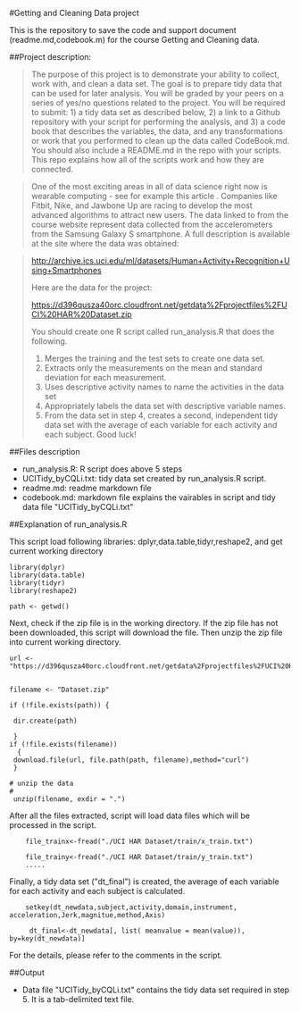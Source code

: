 #Getting and Cleaning Data project

This is the repository to save the code and support document (readme.md,codebook.m) for the course Getting and Cleaning data.

##Project description:


> The purpose of this project is to demonstrate your ability to collect, work with, and clean a data set. The goal is to prepare tidy data that can be used for later analysis. You will be graded by your peers on a series of yes/no questions related to the project. You will be required to submit: 1) a tidy data set as described below, 2) a link to a Github repository with your script for performing the analysis, and 3) a code book that describes the variables, the data, and any transformations or work that you performed to clean up the data called CodeBook.md. You should also include a README.md in the repo with your scripts. This repo explains how all of the scripts work and how they are connected.

>One of the most exciting areas in all of data science right now is wearable computing - see for example this article . Companies like Fitbit, Nike, and Jawbone Up are racing to develop the most advanced algorithms to attract new users. The data linked to from the course website represent data collected from the accelerometers from the Samsung Galaxy S smartphone. A full description is available at the site where the data was obtained:

>http://archive.ics.uci.edu/ml/datasets/Human+Activity+Recognition+Using+Smartphones
> 
> Here are the data for the project:
> 
> https://d396qusza40orc.cloudfront.net/getdata%2Fprojectfiles%2FUCI%20HAR%20Dataset.zip
> 
> You should create one R script called run_analysis.R that does the following.
> 
> 1. Merges the training and the test sets to create one data set.
> 2. Extracts only the measurements on the mean and standard deviation for each measurement.
> 3. Uses descriptive activity names to name the activities in the data set
> 4. Appropriately labels the data set with descriptive variable names.
> 5. From the data set in step 4, creates a second, independent tidy data set with the average of each variable for each activity and each subject.
> Good luck!

##Files description

- run_analysis.R: R script does above 5 steps
- UCITidy\_byCQLi.txt: tidy data set created by run_analysis.R script. 
- readme.md: readme markdown file
- codebook.md: markdown file explains the vairables in script and tidy data file "UCITidy\_byCQLi.txt"


##Explanation of run_analysis.R

This script load following libraries: dplyr,data.table,tidyr,reshape2, and get current working directory

    library(dplyr)
    library(data.table)
    library(tidyr)
    library(reshape2)
    
    path <- getwd()

Next, check if the zip file is in the working directory. If the zip file has not been downloaded, this script will download the file. Then unzip the zip file into current working directory. 
       
    
    url <- "https://d396qusza40orc.cloudfront.net/getdata%2Fprojectfiles%2FUCI%20HAR%20Dataset.zip"
    
    
    filename <- "Dataset.zip"
     
    if (!file.exists(path)) {
     
     dir.create(path)
     
     }
    if (!file.exists(filename))
      {
     download.file(url, file.path(path, filename),method="curl")
     }
     
    # unzip the data 
    # 
     unzip(filename, exdir = ".") 

After all the files extracted, script will load data files which will be processed in the script.

        file_trainx<-fread("./UCI HAR Dataset/train/x_train.txt")
    
     	file_trainy<-fread("./UCI HAR Dataset/train/y_train.txt")
    	.....



Finally, a tidy data set ("dt_final") is created, the average of each variable for each activity and each subject is calculated. 
    
    	setkey(dt_newdata,subject,activity,domain,instrument, acceleration,Jerk,magnitue,method,Axis)
     
    	 dt_final<-dt_newdata[, list( meanvalue = mean(value)), by=key(dt_newdata)]

For the details, please refer to the comments in the script.

##Output

- Data file "UCITidy\_byCQLi.txt" contains the tidy data set required in step 5. It is a tab-delimited text file.  
